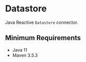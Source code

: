 # Datastore

Java Reactive `Datastore` connector.

## Minimum Requirements

-   Java 11
-   Maven 3.5.3


